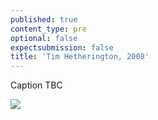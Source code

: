 ```yaml
---
published: true
content_type: pre
optional: false
expectsubmission: false
title: 'Tim Hetherington, 2008'
---
```

Caption TBC

<img src="https://talkingpictures.connectedacademy.io/course/content/media/large/week3-example4.jpg" data-4c="09267db6-5118-8f14-6493-74af525679dd">
<script type="text/json" data-4c-meta="09267db6-5118-8f14-6493-74af525679dd">
{"context":[{"credit":"Tim Hetherington and Sebastian Junger","youtube_id":"https://www.youtube.com/watch?v=-DjqR6OucBc"},{"credit":"PBS News Hour","youtube_id":"https://www.youtube.com/watch?v=THubIbUCjUU&feature=youtu.be"}],"links":[{"title":"Picture power: Tim Hetherington","url":"http://news.bbc.co.uk/1/hi/world/south_asia/7240590.stm"},{"title":"World Press Photo of The Year 2008","url":"https://www.worldpressphoto.org/collection/photo/2008/world-press-photo-year/tim-hetherington"}],"backStory":{"text":"By the end of October 2007, 18 percent of combat in Afghanistan was taking place in the Korengal Valley, strategically located south of the Pech River. The six-mile long valley of harsh mountainous terrain provided an abundance of hiding places suited to insurgent guerilla training and fighting. US soldiers were fighting regional warlords, timber merchants and local Taliban. Nearly three-quarters of all bombs dropped by NATO forces in Afghanistan were dropped on and around the valley. Though US forces were armed with better weapons, real success depended on the civilian population denying support to insurgent fighters in the area. Restrepo was a remote, sandbagged outpost in the Korengal Valley, about 30 meters long and 10 meters wide, with a bunker at one end. Named after a platoon medic killed in action, Restrepo was notorious as one of the most dangerous postings in the US military. The 15-man outpost had been built by hand by the Second Platoon, Battle Company of the Second Battalion of the US 503rd Infantry Regiment to root out insurgents hiding deep in the mountains. Within five-and-a-half months of Battle Company’s deployment, there were 450 separate firefights, with a record of 14 in a single day. The World Press Photo of the Year was made at the end of a heavy day of fighting. Second Platoon had already had two engagements with enemies and had received news that a supply of grenades and suicide vests had come into the valley. They were afraid the enemy could be as close as 100 meters of the base and might overrun them at any time. A quarter of Specialist Brandon Olson’s unit was dead or wounded. Tim Hetherington was working in the Korengal Valley on assignment for Vanity Fair and ABC Nightline with writer Sebatian Junger. Hetherington was embedded with the US military, but the outpost was far removed from the direct control of the Public Information Offices in Bagram and Jalalabad. It was his first US military embed. Between the two of them, Hetherington and Junger made 10 trips to Restrepo. In total Hetherington spent five months with the platoon, gaining an incredible intimacy and trust with the soldiers, who accepted the journalists and essentially forgot they were there. As Hetherington spent more time in the dangerous outpost, he became less interested in the combat and more and more interested in the men themselves and the emotional realities of how combat affected them. As he often explained, through his work, he was interested to humanize the war machine. The duration and depth of his embed enabled Hetherington to show US audiences a side to the war that most had not been exposed to.","author":"Tim Hetherington","publication":"Vanity Fair","publicationUrl":"https://www.vanityfair.com/news/2008/01/afghanistan200801","date":"16-09-2007"},"creativeCommons":{"credit":"Tim Hetherington","year":"2007","copyright":"All rights reserved","codeOfEthics":"Photojournalist","description":"Korengal Valley, Afghanistan. Brandon Olson, Specialist of Second Platoon, Battle Company of the Second Battalion of the US 503rd Infantry Regiment sinks onto an embankment in the Restrepo bunker at the end of the day. The Korengal Valley was the epicenter of the US fight against militant Islam in Afghanistan and the scene of some of the deadliest combat in the region."}}
</script>
